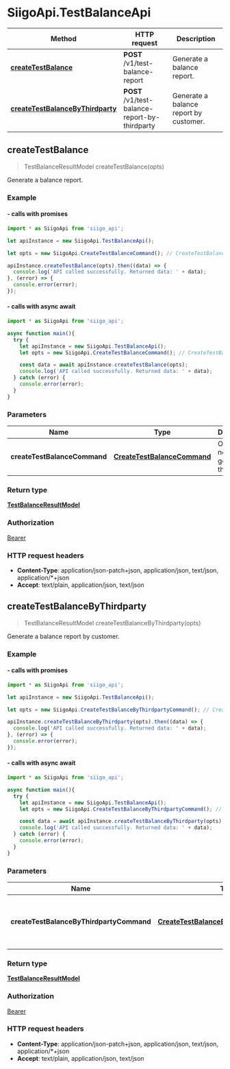 # SiigoApi.TestBalanceApi

Method | HTTP request | Description
------------- | ------------- | -------------
[**createTestBalance**](TestBalanceApi.md#createTestBalance) | **POST** /v1/test-balance-report | Generate a balance report.
[**createTestBalanceByThirdparty**](TestBalanceApi.md#createTestBalanceByThirdparty) | **POST** /v1/test-balance-report-by-thirdparty | Generate a balance report by customer.




## createTestBalance

> TestBalanceResultModel createTestBalance(opts)

Generate a balance report.

### Example

#### - calls with promises

```javascript
import * as SiigoApi from 'siigo_api';

let apiInstance = new SiigoApi.TestBalanceApi();

let opts = new SiigoApi.CreateTestBalanceCommand(); // CreateTestBalanceCommand | Options needed to generate the report

apiInstance.createTestBalance(opts).then((data) => {
  console.log('API called successfully. Returned data: ' + data);
}, (error) => {
  console.error(error);
});
```
#### - calls with async await

```javascript
import * as SiigoApi from 'siigo_api';

async function main(){
  try {
    let apiInstance = new SiigoApi.TestBalanceApi();
    let opts = new SiigoApi.CreateTestBalanceCommand(); // CreateTestBalanceCommand | Options needed to generate the report

    const data = await apiInstance.createTestBalance(opts);
    console.log('API called successfully. Returned data: ' + data);
  } catch (error) {
    console.error(error);
  }
}
```


### Parameters


Name | Type | Description  | Notes
------------- | ------------- | ------------- | -------------
 **createTestBalanceCommand** | [**CreateTestBalanceCommand**](CreateTestBalanceCommand.md)| Options needed to generate the report | [optional] 

### Return type

[**TestBalanceResultModel**](TestBalanceResultModel.md)

### Authorization

[Bearer](../README.md#Bearer)

### HTTP request headers

- **Content-Type**: application/json-patch+json, application/json, text/json, application/*+json
- **Accept**: text/plain, application/json, text/json


## createTestBalanceByThirdparty

> TestBalanceResultModel createTestBalanceByThirdparty(opts)

Generate a balance report by customer.

### Example

#### - calls with promises

```javascript
import * as SiigoApi from 'siigo_api';

let apiInstance = new SiigoApi.TestBalanceApi();

let opts = new SiigoApi.CreateTestBalanceByThirdpartyCommand(); // CreateTestBalanceByThirdpartyCommand | Options needed to generate the report by customer

apiInstance.createTestBalanceByThirdparty(opts).then((data) => {
  console.log('API called successfully. Returned data: ' + data);
}, (error) => {
  console.error(error);
});
```
#### - calls with async await

```javascript
import * as SiigoApi from 'siigo_api';

async function main(){
  try {
    let apiInstance = new SiigoApi.TestBalanceApi();
    let opts = new SiigoApi.CreateTestBalanceByThirdpartyCommand(); // CreateTestBalanceByThirdpartyCommand | Options needed to generate the report by customer

    const data = await apiInstance.createTestBalanceByThirdparty(opts);
    console.log('API called successfully. Returned data: ' + data);
  } catch (error) {
    console.error(error);
  }
}
```


### Parameters


Name | Type | Description  | Notes
------------- | ------------- | ------------- | -------------
 **createTestBalanceByThirdpartyCommand** | [**CreateTestBalanceByThirdpartyCommand**](CreateTestBalanceByThirdpartyCommand.md)| Options needed to generate the report by customer | [optional] 

### Return type

[**TestBalanceResultModel**](TestBalanceResultModel.md)

### Authorization

[Bearer](../README.md#Bearer)

### HTTP request headers

- **Content-Type**: application/json-patch+json, application/json, text/json, application/*+json
- **Accept**: text/plain, application/json, text/json

